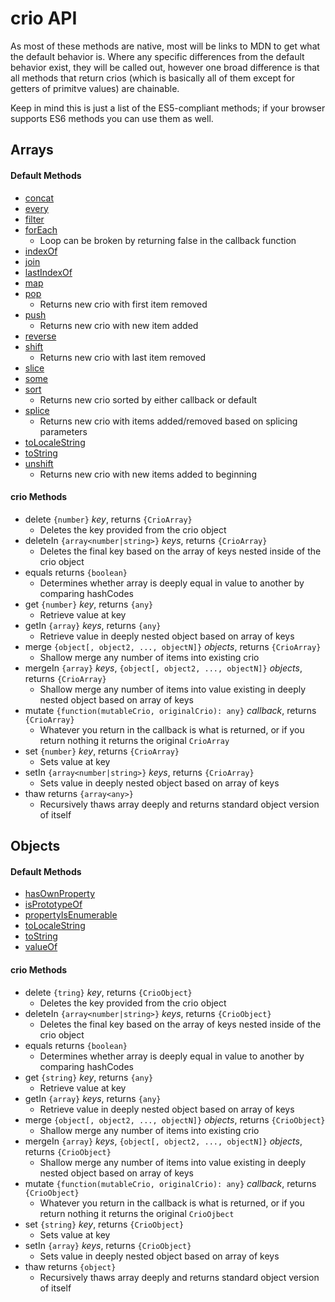 # crio API

As most of these methods are native, most will be links to MDN to get what the default behavior is. Where any specific differences from the default behavior exist, they will be called out, however one broad difference is that all methods that return crios (which is basically all of them except for getters of primitve values) are chainable. 

Keep in mind this is just a list of the ES5-compliant methods; if your browser supports ES6 methods you can use them as well.

## Arrays

#### Default Methods
* [concat](https://developer.mozilla.org/en-US/docs/Web/JavaScript/Reference/Global_Objects/Array/concat)
* [every](https://developer.mozilla.org/en-US/docs/Web/JavaScript/Reference/Global_Objects/Array/every)
* [filter](https://developer.mozilla.org/en-US/docs/Web/JavaScript/Reference/Global_Objects/Array/filter)
* [forEach](https://developer.mozilla.org/en-US/docs/Web/JavaScript/Reference/Global_Objects/Array/forEach)
    * Loop can be broken by returning false in the callback function
* [indexOf](https://developer.mozilla.org/en-US/docs/Web/JavaScript/Reference/Global_Objects/Array/indexOf)
* [join](https://developer.mozilla.org/en-US/docs/Web/JavaScript/Reference/Global_Objects/Array/join)
* [lastIndexOf](https://developer.mozilla.org/en-US/docs/Web/JavaScript/Reference/Global_Objects/Array/lastIndexOf)
* [map](https://developer.mozilla.org/en-US/docs/Web/JavaScript/Reference/Global_Objects/Array/map)
* [pop](https://developer.mozilla.org/en-US/docs/Web/JavaScript/Reference/Global_Objects/Array/pop)
    * Returns new crio with first item removed
* [push](https://developer.mozilla.org/en-US/docs/Web/JavaScript/Reference/Global_Objects/Array/push)
    * Returns new crio with new item added
* [reverse](https://developer.mozilla.org/en-US/docs/Web/JavaScript/Reference/Global_Objects/Array/reverse)
* [shift](https://developer.mozilla.org/en-US/docs/Web/JavaScript/Reference/Global_Objects/Array/shift)
    * Returns new crio with last item removed
* [slice](https://developer.mozilla.org/en-US/docs/Web/JavaScript/Reference/Global_Objects/Array/slice)
* [some](https://developer.mozilla.org/en-US/docs/Web/JavaScript/Reference/Global_Objects/Array/some)
* [sort](https://developer.mozilla.org/en-US/docs/Web/JavaScript/Reference/Global_Objects/Array/sort)
    * Returns new crio sorted by either callback or default
* [splice](https://developer.mozilla.org/en-US/docs/Web/JavaScript/Reference/Global_Objects/Array/splice) 
    * Returns new crio with items added/removed based on splicing parameters
* [toLocaleString](https://developer.mozilla.org/en-US/docs/Web/JavaScript/Reference/Global_Objects/Array/toLocaleString)
* [toString](https://developer.mozilla.org/en-US/docs/Web/JavaScript/Reference/Global_Objects/Array/toString)
* [unshift](https://developer.mozilla.org/en-US/docs/Web/JavaScript/Reference/Global_Objects/Array/unshift) 
    * Returns new crio with new items added to beginning

#### crio Methods
* delete `{number}` *key*, returns `{CrioArray}`
   * Deletes the key provided from the crio object
* deleteIn `{array<number|string>}` *keys*, returns `{CrioArray}`
   * Deletes the final key based on the array of keys nested inside of the crio object
* equals returns `{boolean}`
   * Determines whether array is deeply equal in value to another by comparing hashCodes
* get `{number}` *key*, returns `{any}`
   * Retrieve value at key
* getIn `{array}` *keys*, returns `{any}`
   * Retrieve value in deeply nested object based on array of keys
* merge `{object[, object2, ..., objectN]}` *objects*, returns `{CrioArray}`
    * Shallow merge any number of items into existing crio
* mergeIn `{array}` *keys*, `{object[, object2, ..., objectN]}` *objects*, returns `{CrioArray}`
    * Shallow merge any number of items into value existing in deeply nested object based on array of keys
* mutate `{function(mutableCrio, originalCrio): any}` *callback*, returns `{CrioArray}`
   * Whatever you return in the callback is what is returned, or if you return nothing it returns the original `CrioArray`
* set `{number}` *key*, returns `{CrioArray}`
   * Sets value at key
* setIn `{array<number|string>}` *keys*, returns `{CrioArray}`
   * Sets value in deeply nested object based on array of keys
* thaw returns `{array<any>}`
   * Recursively thaws array deeply and returns standard object version of itself

## Objects

#### Default Methods
* [hasOwnProperty](https://developer.mozilla.org/en-US/docs/Web/JavaScript/Reference/Global_Objects/Object/hasOwnProperty)
* [isPrototypeOf](https://developer.mozilla.org/en-US/docs/Web/JavaScript/Reference/Global_Objects/Object/isPrototypeOf)
* [propertyIsEnumerable](https://developer.mozilla.org/en-US/docs/Web/JavaScript/Reference/Global_Objects/Object/propertyIsEnumerable)
* [toLocaleString](https://developer.mozilla.org/en-US/docs/Web/JavaScript/Reference/Global_Objects/Object/toLocaleString)
* [toString](https://developer.mozilla.org/en-US/docs/Web/JavaScript/Reference/Global_Objects/Object/toString)
* [valueOf](https://developer.mozilla.org/en-US/docs/Web/JavaScript/Reference/Global_Objects/Object/valueOf)

#### crio Methods
* delete `{tring}` *key*, returns `{CrioObject}`
   * Deletes the key provided from the crio object
* deleteIn `{array<number|string>}` *keys*, returns `{CrioObject}`
   * Deletes the final key based on the array of keys nested inside of the crio object
* equals returns `{boolean}`
   * Determines whether array is deeply equal in value to another by comparing hashCodes
* get `{string}` *key*, returns `{any}`
   * Retrieve value at key
* getIn `{array}` *keys*, returns `{any}`
   * Retrieve value in deeply nested object based on array of keys
* merge `{object[, object2, ..., objectN]}` *objects*, returns `{CrioObject}`
    * Shallow merge any number of items into existing crio
* mergeIn `{array}` *keys*, `{object[, object2, ..., objectN]}` *objects*, returns `{CrioObject}`
    * Shallow merge any number of items into value existing in deeply nested object based on array of keys
* mutate `{function(mutableCrio, originalCrio): any}` *callback*, returns `{CrioObject}`
   * Whatever you return in the callback is what is returned, or if you return nothing it returns the original `CrioOjbect`
* set `{string}` *key*, returns `{CrioObject}`
   * Sets value at key
* setIn `{array}` *keys*, returns `{CrioObject}`
   * Sets value in deeply nested object based on array of keys
* thaw returns `{object}`
   * Recursively thaws array deeply and returns standard object version of itself
